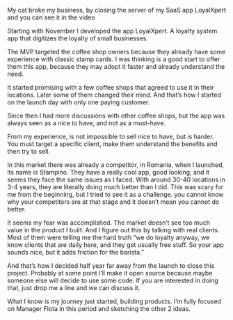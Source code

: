 

My cat broke my business, by closing the server of my SaaS app LoyalXpert and you can see it in the video

Starting with November I developed the app LoyalXpert. A loyalty system app that digitizes the loyalty of small businesses.

The MVP targeted the coffee shop owners because they already have some experience with classic stamp cards. I was thinking is a good start to offer them this app, because they may adopt it faster and already understand the need.

It started promising with a few coffee shops that agreed to use it in their locations. Later some of them changed their mind. And that’s how I started on the launch day with only one paying customer.

Since then I had more discussions with other coffee shops, but the app was always seen as a nice to have, and not as a must-have.

From my experience, is not impossible to sell nice to have, but is harder. You must target a specific client, make them understand the benefits and then try to sell.

In this market there was already a competitor, in Romania, when I launched, its name is Stampino. They have a really cool app, good looking, and it seems they face the same issues as I faced. With around 30-40 locations in 3-4 years, they are literally doing much better than I did. This was scary for me from the beginning, but I tried to see it as a challenge. you cannot know why your competitors are at that stage and it doesn’t mean you cannot do better.

It seems my fear was accomplished. The market doesn’t see too much value in the product I built. And I figure out this by talking with real clients. Most of them were telling me the hard truth “we do loyalty anyway, we know clients that are daily here, and they get usually free stuff. So your app sounds nice, but it adds friction for the barista.”

And that’s how I decided half year far away from the launch to close this project. Probably at some point I’ll make it open source because maybe someone else will decide to use some code. If you are interested in doing that, just drop me a line and we can discuss it.

What I know is my journey just started, building products. I’m fully focused on Manager Flota in this period and sketching the other 2 ideas.
